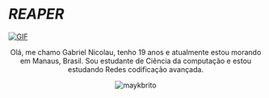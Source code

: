 #                                                                    *REAPER*



<a href="https://youtu.be/dQw4w9WgXcQ" target="blank"><img align="center" alt="GIF" src="https://i.pinimg.com/originals/8b/35/fe/8b35fef55fba1a201c9c7a11d3ec3d64.gif" /></a>


<p align="center">Olá, me chamo Gabriel Nicolau, tenho 19 anos e atualmente estou morando em Manaus, Brasil. Sou estudante de Ciência da computação e estou estudando Redes codificação avançada.
</p>


<p align="center"> <img src="https://komarev.com/ghpvc/?username=TheSameReaper" alt="maykbrito" /> </p>



